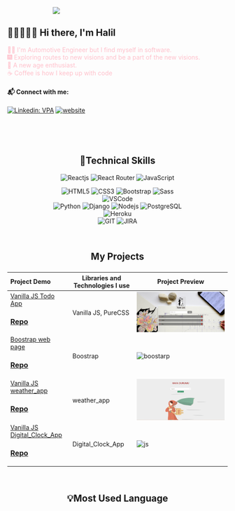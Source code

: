 <img src="https://www.aagnia.com/wp-content/uploads/2021/12/39998-web-development.gif" align="right" width="400"></br>

## 👷🏻‍♀️👋🏻 Hi there, I'm Halil

<font color="pink"> 🐱‍🏍 I'm Automotive Engineer but I find myself in software. </font>
</br>
<font color="pink">🎆 Exploring routes to new visions and be a part of the new visions. </font>
</br>
<font color="pink"> 🧐 A new age enthusiast. </font>
</br>
<font color="pink">☕ Coffee is how I keep up with code</font>

#### 📬 Connect with me:

[![Linkedin: VPA](https://img.shields.io/badge/linkedin-%230077B5.svg?&style=for-the-badge&logo=linkedin&logoColor=white)](https://www.linkedin.com/in/halil-tuzcu/)
[![website](https://img.shields.io/badge/gmail-f1f2f6.svg?&style=for-the-badge&logo=gmail&logoColor=red)](mailto:haliltuzcufs@gmail.com)

</br>
</br>
</br>

<h2 align="center">🚀Technical Skills</h2>
<div align="center">
<img
        src="https://img.shields.io/badge/React-20232A?style=for-the-badge&logo=react&logoColor=61DAFB"
        alt="Reactjs"
      />
<img
        src="https://img.shields.io/badge/React_Router-CA4245?style=for-the-badge&logo=react-router&logoColor=white"
        alt="React Router"
      />      
<img
        src="https://img.shields.io/badge/JavaScript-323330?style=for-the-badge&logo=javascript&logoColor=F7DF1E"
        alt="JavaScript"
      />

<img
        src="https://img.shields.io/badge/HTML5-E34F26?style=for-the-badge&logo=html5&logoColor=white"
        alt="HTML5"
      />
<img
        src="https://img.shields.io/badge/CSS3-1572B6?style=for-the-badge&logo=css3&logoColor=white"
        alt="CSS3"
      />
<img
        src="https://img.shields.io/badge/Bootstrap-563D7C?style=for-the-badge&logo=bootstrap&logoColor=white"
        alt="Bootstrap"
      />
<img
        src="https://img.shields.io/badge/Sass-CC6699?style=for-the-badge&logo=sass&logoColor=white"
        alt="Sass"
      />
</br>
<img 
     src="https://img.shields.io/badge/Visual_Studio_Code-0078D4?style=for-the-badge&logo=visual%20studio%20code&logoColor=white"
     alt="VSCode"
     />
</br>
<img
        src="https://img.shields.io/badge/Python-14354C?style=for-the-badge&logo=python&logoColor=white"
        alt="Python"
      />
<img
        src="https://img.shields.io/badge/Django-092E20?style=for-the-badge&logo=django&logoColor=white"
        alt="Django"
      />
<img
        src="https://img.shields.io/badge/Node.js-43853D?style=for-the-badge&logo=node.js&logoColor=white"
        alt="Nodejs"
      />
<img
        src="https://img.shields.io/badge/PostgreSQL-316192?style=for-the-badge&logo=postgresql&logoColor=white"
        alt="PostgreSQL"
      />
<br>
<img
        src="https://img.shields.io/badge/Heroku-430098?style=for-the-badge&logo=heroku&logoColor=white"
        alt="Heroku"
      />
</br>
<img 
      src="https://img.shields.io/badge/GIT-E44C30?style=for-the-badge&logo=git&logoColor=white"
      alt="GIT"
      />
<img 
      src="https://img.shields.io/badge/Jira-0052CC?style=for-the-badge&logo=Jira&logoColor=white"
      alt="JIRA"
      />

</div>
</br>
<!--<div  align="center"> <img src="https://raw.githubusercontent.com/scriptex/github-contributions-snake/snake/github-contribution-grid-snake.svg" /></div>-->
<h2 align="center">My Projects</h2>

###

| Project Demo                                                                                                    | Libraries and Technologies I use | Project Preview          |
| :-------------------------------------------------------------------------------------------------------------- | -------------------------------- | ------------------------ |
| [Vanilla JS Todo App](https://haliltuzcu.github.io/to-do/) <h3>[Repo](https://haliltuzcu.github.io/to-do/)</h3> | Vanilla JS, PureCSS              | ![todo](./Animation.gif) |
| [Boostrap web page](https://haliltuzcu.github.io/bootstrap/) <h3>[Repo](https://haliltuzcu.github.io/bootstrap/)</h3> | Boostrap              | ![boostarp](https://github.com/haliltuzcu/bootstrap/blob/main/img/Animation.gif) |
| [Vanilla JS weather_app](https://haliltuzcu.github.io/weather_app/) <h3>[Repo](https://haliltuzcu.github.io/weather_app/)</h3> | weather_app              | ![js](https://github.com/haliltuzcu/weather_app/blob/main/img/Animation.gif) |
| [Vanilla JS Digital_Clock_App](https://haliltuzcu.github.io/Digital_Clock_App/) <h3>[Repo](https://haliltuzcu.github.io/Digital_Clock_App/)</h3> | Digital_Clock_App              | ![js](https://github.com/haliltuzcu/Digital_Clock_App/blob/main/Animation.gif) |

<br>

<h2 align="center">💡Most Used Language</h2>
<div  align="center">
<br/>
<img
     src="https://github-readme-stats.vercel.app/api?username=szrokmn&theme=blue-green"
     alt=""
     /> </br></br></br>
<img
     src="https://github-readme-stats.vercel.app/api/top-langs/?username=szrokmn&theme=blue-green"
     alt=""
     /> <br/>
</div>
